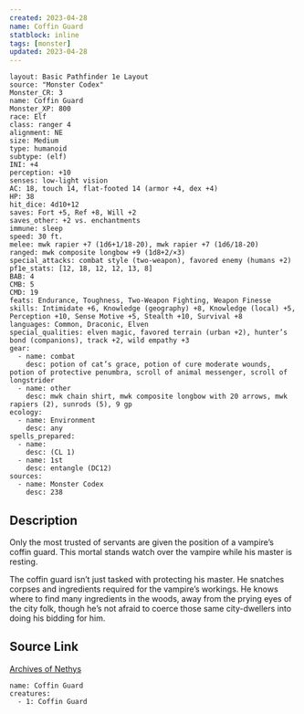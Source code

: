 ```yaml
---
created: 2023-04-28
name: Coffin Guard
statblock: inline
tags: [monster]
updated: 2023-04-28
---
```

```statblock
layout: Basic Pathfinder 1e Layout
source: "Monster Codex"
Monster_CR: 3
name: Coffin Guard
Monster_XP: 800
race: Elf
class: ranger 4
alignment: NE
size: Medium
type: humanoid
subtype: (elf)
INI: +4
perception: +10
senses: low-light vision
AC: 18, touch 14, flat-footed 14 (armor +4, dex +4)
HP: 38
hit_dice: 4d10+12
saves: Fort +5, Ref +8, Will +2
saves_other: +2 vs. enchantments
immune: sleep
speed: 30 ft.
melee: mwk rapier +7 (1d6+1/18-20), mwk rapier +7 (1d6/18-20)
ranged: mwk composite longbow +9 (1d8+2/×3)
special_attacks: combat style (two-weapon), favored enemy (humans +2)
pf1e_stats: [12, 18, 12, 12, 13, 8]
BAB: 4
CMB: 5
CMD: 19
feats: Endurance, Toughness, Two-Weapon Fighting, Weapon Finesse
skills: Intimidate +6, Knowledge (geography) +8, Knowledge (local) +5, Perception +10, Sense Motive +5, Stealth +10, Survival +8
languages: Common, Draconic, Elven
special_qualities: elven magic, favored terrain (urban +2), hunter’s bond (companions), track +2, wild empathy +3
gear:
  - name: combat
    desc: potion of cat’s grace, potion of cure moderate wounds, potion of protective penumbra, scroll of animal messenger, scroll of longstrider
  - name: other
    desc: mwk chain shirt, mwk composite longbow with 20 arrows, mwk rapiers (2), sunrods (5), 9 gp
ecology:
  - name: Environment
    desc: any
spells_prepared:
  - name:
    desc: (CL 1)
  - name: 1st
    desc: entangle (DC12)
sources:
  - name: Monster Codex
    desc: 238
```
## Description
Only the most trusted of servants are given the position of a vampire’s coffin guard. This mortal stands watch over the vampire while his master is resting.

 The coffin guard isn’t just tasked with protecting his master. He snatches corpses and ingredients required for the vampire’s workings. He knows where to find many ingredients in the woods, away from the prying eyes of the city folk, though he’s not afraid to coerce those same city-dwellers into doing his bidding for him.
## Source Link
[Archives of Nethys](https://aonprd.com/MonsterDisplay.aspx?ItemName=Coffin%20Guard)
```encounter-table
name: Coffin Guard
creatures:
  - 1: Coffin Guard
```
